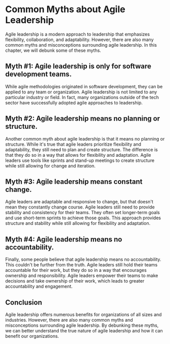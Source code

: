 Common Myths about Agile Leadership
==============================================================================

Agile leadership is a modern approach to leadership that emphasizes flexibility, collaboration, and adaptability. However, there are also many common myths and misconceptions surrounding agile leadership. In this chapter, we will debunk some of these myths.

Myth #1: Agile leadership is only for software development teams.
-----------------------------------------------------------------

While agile methodologies originated in software development, they can be applied to any team or organization. Agile leadership is not limited to any particular industry or field. In fact, many organizations outside of the tech sector have successfully adopted agile approaches to leadership.

Myth #2: Agile leadership means no planning or structure.
---------------------------------------------------------

Another common myth about agile leadership is that it means no planning or structure. While it's true that agile leaders prioritize flexibility and adaptability, they still need to plan and create structure. The difference is that they do so in a way that allows for flexibility and adaptation. Agile leaders use tools like sprints and stand-up meetings to create structure while still allowing for change and iteration.

Myth #3: Agile leadership means constant change.
------------------------------------------------

Agile leaders are adaptable and responsive to change, but that doesn't mean they constantly change course. Agile leaders still need to provide stability and consistency for their teams. They often set longer-term goals and use short-term sprints to achieve those goals. This approach provides structure and stability while still allowing for flexibility and adaptation.

Myth #4: Agile leadership means no accountability.
--------------------------------------------------

Finally, some people believe that agile leadership means no accountability. This couldn't be further from the truth. Agile leaders still hold their teams accountable for their work, but they do so in a way that encourages ownership and responsibility. Agile leaders empower their teams to make decisions and take ownership of their work, which leads to greater accountability and engagement.

Conclusion
----------

Agile leadership offers numerous benefits for organizations of all sizes and industries. However, there are also many common myths and misconceptions surrounding agile leadership. By debunking these myths, we can better understand the true nature of agile leadership and how it can benefit our organizations.
